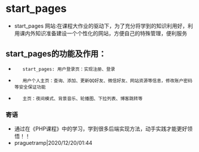 # start_pages
* start_pages 网站:在课程大作业的驱动下，为了充分将学到的知识利用好，利用课内外知识准备建设一个个性化的网站，方便自己的特殊管理，便利服务
## start_pages的功能及作用：
*        start_pages: 用户登录页：实现注册、登录
*        用户个人主页：查询、添加、更新QQ好友、微信好友、网站资源等信息，修改账户密码等安全保证功能
*        主页：夜间模式、背景音乐、轮播图、下拉列表、博客跳转等
### 寄语
* 通过在《PHP课程》中的学习，学到很多后端实现方法，动手实践才能更好领悟！！
*  praguetramp|2020/12/20/01:44
